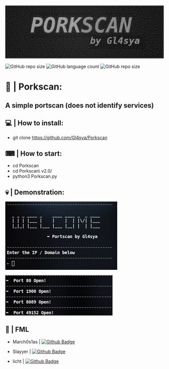 ![alt text](https://github.com/Gl4sya/Porkscan/blob/main/imgs/logo.jpg)

![GitHub repo size](https://img.shields.io/github/repo-size/Gl4sya/Porkscan?style=plastic)
![GitHub language count](https://img.shields.io/github/languages/count/Gl4sya/Porkscan?style=plastic)
![GitHub repo size](https://img.shields.io/github/languages/top/Gl4sya/Porkscan?style=plastic)

# 🐷 | Porkscan:
## A simple portscan (does not identify services)

## 💻 | How to install:
 - git clone https://github.com/Gl4sya/Porkscan

## ⌨ | How to start:
 - cd Porkscan
 - cd Porkscan\ v2.0/
 - python3 Porkscan.py

## 💀 | Demonstration:
![alt text](https://github.com/Gl4sya/Porkscan/blob/main/imgs/Screenshot_20201223_172524.png)

![alt text](https://github.com/Gl4sya/Porkscan/blob/main/imgs/Screenshot_20201223_172829.png)

## 🦉 | FML
 - March0s1as | 
[![Github Badge](https://img.shields.io/badge/-Github-000?style=flat-square&logo=Github&logoColor=white&link=https://github.com/march0s1as/)](https://github.com/march0s1as/)

 - Slayyer | 
[![Github Badge](https://img.shields.io/badge/-Github-000?style=flat-square&logo=Github&logoColor=white&link=https://github.com/Slayyer-dev)](https://github.com/Slayyer-dev)

 - licht | 
[![Github Badge](https://img.shields.io/badge/-Github-000?style=flat-square&logo=Github&logoColor=white&link=https://github.com/zy0x157)](https://github.com/zy0x157)
